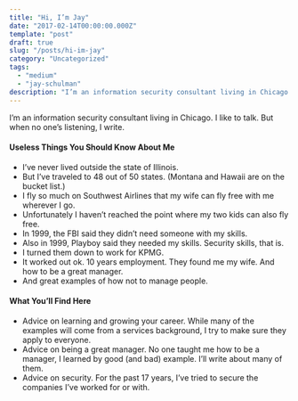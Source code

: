 ```yaml
---
title: "Hi, I’m Jay"
date: "2017-02-14T00:00:00.000Z"
template: "post"
draft: true
slug: "/posts/hi-im-jay"
category: "Uncategorized"
tags:
  - "medium"
  - "jay-schulman"
description: "I’m an information security consultant living in Chicago. I like to talk. But when no one’s listening, I write."
---
```



I’m an information security consultant living in Chicago. I like to talk. But when no one’s listening, I write.

#### Useless Things You Should Know About Me

- I’ve never lived outside the state of Illinois.
- But I’ve traveled to 48 out of 50 states. (Montana and Hawaii are on the bucket list.)
- I fly so much on Southwest Airlines that my wife can fly free with me wherever I go.
- Unfortunately I haven’t reached the point where my two kids can also fly free.
- In 1999, the FBI said they didn’t need someone with my skills.
- Also in 1999, Playboy said they needed my skills. Security skills, that is.
- I turned them down to work for KPMG.
- It worked out ok. 10 years employment. They found me my wife. And how to be a great manager.
- And great examples of how not to manage people.

#### What You’ll Find Here

- Advice on learning and growing your career. While many of the examples will come from a services background, I try to make sure they apply to everyone.
- Advice on being a great manager. No one taught me how to be a manager, I learned by good (and bad) example. I’ll write about many of them.
- Advice on security. For the past 17 years, I’ve tried to secure the companies I’ve worked for or with.
